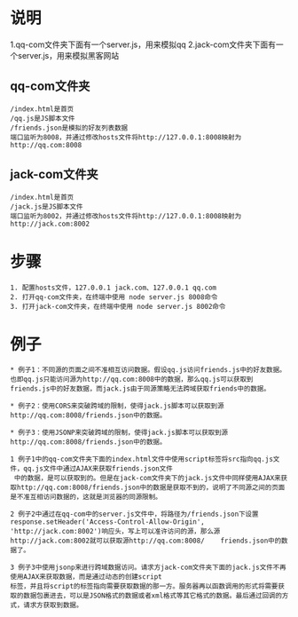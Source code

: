 # 说明
  1.qq-com文件夹下面有一个server.js，用来模拟qq
  2.jack-com文件夹下面有一个server.js，用来模拟黑客网站

  ## qq-com文件夹
    /index.html是首页
    /qq.js是JS脚本文件
    /friends.json是模拟的好友列表数据
    端口监听为8008，并通过修改hosts文件将http://127.0.0.1:8008映射为http://qq.com:8008

  ## jack-com文件夹
    /index.html是首页
    /jack.js是JS脚本文件
    端口监听为8002，并通过修改hosts文件将http://127.0.0.1:8008映射为http://jack.com:8002


# 步骤
    1. 配置hosts文件，127.0.0.1 jack.com、127.0.0.1 qq.com
    2. 打开qq-com文件夹，在终端中使用 node server.js 8008命令
    3. 打开jack-com文件夹，在终端中使用 node server.js 8002命令


# 例子
    * 例子1：不同源的页面之间不准相互访问数据。假设qq.js访问friends.js中的好友数据。也即qq.js只能访问源为http://qq.com:8008中的数据，那么qq.js可以获取到friends.js中的好友数据，而jack.js由于同源策略无法跨域获取friends中的数据。

    * 例子2：使用CORS来突破跨域的限制，使得jack.js脚本可以获取到源http://qq.com:8008/friends.json中的数据。

    * 例子3：使用JSONP来突破跨域的限制，使得jack.js脚本可以获取到源http://qq.com:8008/friends.json中的数据。

    1 例子1中的qq-com文件夹下面的index.html文件中使用script标签将src指向qq.js文件，qq.js文件中通过AJAX来获取friends.json文件
     中的数据，是可以获取到的。但是在jack-com文件夹下的jack.js文件中同样使用AJAX来获取http://qq.com:8008/friends.json中的数据是获取不到的，说明了不同源之间的页面是不准互相访问数据的，这就是浏览器的同源限制。

    2 例子2中通过在qq-com中的server.js文件中，将路径为/friends.json下设置response.setHeader('Access-Control-Allow-Origin',  'http://jack.com:8002')响应头，写上可以准许访问的源，那么源http://jack.com:8002就可以获取源http://qq.com:8008/    friends.json中的数据了。

    3 例子3中使用jsonp来进行跨域数据访问。请求方jack-com文件夹下面的jack.js文件不再使用AJAX来获取数据，而是通过动态的创建script
    标签，并且将script的标签指向需要获取数据的那一方。服务器再以函数调用的形式将需要获取的数据包裹进去，可以是JSON格式的数据或者xml格式等其它格式的数据。最后通过回调的方式，请求方获取到数据。


